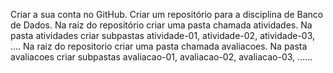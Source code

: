 Criar a sua conta no GitHub.
Criar um repositório para a disciplina de Banco de Dados.
Na raiz do  repositório criar uma pasta chamada atividades.
Na pasta atividades criar subpastas atividade-01, atividade-02, atividade-03, ....
Na raiz do repositorio criar uma pasta chamada avaliacoes.
Na pasta avaliacoes criar subpastas avaliacao-01, avaliacao-02, avaliacao-03, ......